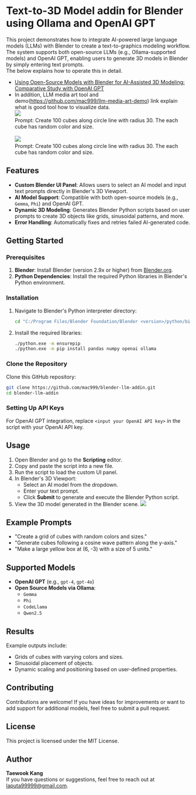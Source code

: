 # Text-to-3D Model addin for Blender using Ollama and OpenAI GPT

This project demonstrates how to integrate AI-powered large language models (LLMs) with Blender to create a text-to-graphics modeling workflow. The system supports both open-source LLMs (e.g., Ollama-supported models) and OpenAI GPT, enabling users to generate 3D models in Blender by simply entering text prompts.
</br>
The below explains how to operate this in detail.</br>
- [Using Open-Source Models with Blender for AI-Assisted 3D Modeling: Comparative Study with OpenAI GPT](https://medium.com/@laputa99999/using-open-source-models-with-blender-for-ai-assisted-3d-modeling-comparative-study-with-openai-9848209f93b8)
- In addition, LLM media art tool and demo(https://github.com/mac999/llm-media-art-demo) link explain what is good tool how to visualize data.</br>
<img src='https://miro.medium.com/v2/resize:fit:720/format:webp/1*afjizeWcUVYJuFNx99ZKKA.png'><br>Prompt: Create 100 cubes along circle line with radius 30. The each cube has random color and size.</br></img></br>
<img src='https://miro.medium.com/v2/resize:fit:720/format:webp/1*afjizeWcUVYJuFNx99ZKKA.png'><br>Prompt: Create 100 cubes along circle line with radius 30. The each cube has random color and size.</br></img>

## Features
- **Custom Blender UI Panel**: Allows users to select an AI model and input text prompts directly in Blender's 3D Viewport.
- **AI Model Support**: Compatible with both open-source models (e.g., `Gemma`, `Phi`) and OpenAI GPT.
- **Dynamic 3D Modeling**: Generates Blender Python scripts based on user prompts to create 3D objects like grids, sinusoidal patterns, and more.
- **Error Handling**: Automatically fixes and retries failed AI-generated code.

## Getting Started

### Prerequisites
1. **Blender**: Install Blender (version 2.9x or higher) from [Blender.org](https://www.blender.org/).
2. **Python Dependencies**: Install the required Python libraries in Blender's Python environment.

### Installation

1. Navigate to Blender's Python interpreter directory:
   ```bash
   cd "C:/Program Files/Blender Foundation/Blender <version>/python/bin"
   ```
2. Install the required libraries:
   ```bash
   ./python.exe -m ensurepip
   ./python.exe -m pip install pandas numpy openai ollama
   ```

### Clone the Repository
Clone this GitHub repository:
```bash
git clone https://github.com/mac999/blender-llm-addin.git
cd blender-llm-addin
```

### Setting Up API Keys
For OpenAI GPT integration, replace `<input your OpenAI API key>` in the script with your OpenAI API key.

## Usage
1. Open Blender and go to the **Scripting** editor.
2. Copy and paste the script into a new file.
3. Run the script to load the custom UI panel.
4. In Blender's 3D Viewport:
   - Select an AI model from the dropdown.
   - Enter your text prompt.
   - Click **Submit** to generate and execute the Blender Python script.
5. View the 3D model generated in the Blender scene.
<img src="https://github.com/mac999/blender-llm-addin/blob/main/doc/img1.PNG"></img>

## Example Prompts
- "Create a grid of cubes with random colors and sizes."
- "Generate cubes following a cosine wave pattern along the y-axis."
- "Make a large yellow box at (6, -3) with a size of 5 units."

## Supported Models
- **OpenAI GPT** (e.g., `gpt-4`, `gpt-4o`)
- **Open Source Models via Ollama**:
  - `Gemma`
  - `Phi`
  - `CodeLlama`
  - `Qwen2.5`

## Results
Example outputs include:
- Grids of cubes with varying colors and sizes.
- Sinusoidal placement of objects.
- Dynamic scaling and positioning based on user-defined properties.

## Contributing
Contributions are welcome! If you have ideas for improvements or want to add support for additional models, feel free to submit a pull request.

## License
This project is licensed under the MIT License.

## Author
**Taewook Kang**  
If you have questions or suggestions, feel free to reach out at [laputa99999@gmail.com](mailto:laputa99999@gmail.com).
